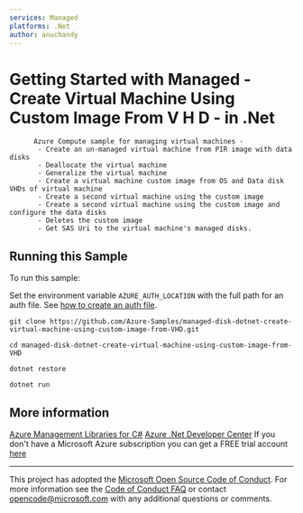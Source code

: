 ```yaml
---
services: Managed
platforms: .Net
author: anuchandy
---
```


# Getting Started with Managed - Create Virtual Machine Using Custom Image From V H D - in .Net #

          Azure Compute sample for managing virtual machines -
           - Create an un-managed virtual machine from PIR image with data disks
           - Deallocate the virtual machine
           - Generalize the virtual machine
           - Create a virtual machine custom image from OS and Data disk VHDs of virtual machine
           - Create a second virtual machine using the custom image
           - Create a second virtual machine using the custom image and configure the data disks
           - Deletes the custom image
           - Get SAS Uri to the virtual machine's managed disks.


## Running this Sample ##

To run this sample:

Set the environment variable `AZURE_AUTH_LOCATION` with the full path for an auth file. See [how to create an auth file](https://github.com/Azure/azure-sdk-for-net/blob/Fluent/AUTH.md).

    git clone https://github.com/Azure-Samples/managed-disk-dotnet-create-virtual-machine-using-custom-image-from-VHD.git

    cd managed-disk-dotnet-create-virtual-machine-using-custom-image-from-VHD

    dotnet restore

    dotnet run

## More information ##

[Azure Management Libraries for C#](https://github.com/Azure/azure-sdk-for-net/tree/Fluent)
[Azure .Net Developer Center](https://azure.microsoft.com/en-us/develop/net/)
If you don't have a Microsoft Azure subscription you can get a FREE trial account [here](http://go.microsoft.com/fwlink/?LinkId=330212)

---

This project has adopted the [Microsoft Open Source Code of Conduct](https://opensource.microsoft.com/codeofconduct/). For more information see the [Code of Conduct FAQ](https://opensource.microsoft.com/codeofconduct/faq/) or contact [opencode@microsoft.com](mailto:opencode@microsoft.com) with any additional questions or comments.